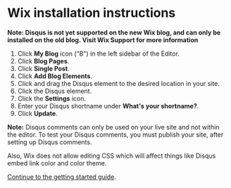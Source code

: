 # Wix installation instructions

**Note: Disqus is not yet supported on the new Wix blog, and can only be installed on the old blog. Visit Wix Support for more information**

1. Click **My Blog** icon ("B") in the left sidebar of the Editor.
2. Click **Blog Pages**.
3. Click **Single Post**.
4. Click **Add Blog Elements**.
5. Click and drag the Disqus element to the desired location in your site.
6. Click the Disqus element.
7. Click the **Settings** icon.
8. Enter your Disqus shortname under **What's your shortname?**.
9. Click **Update**.

**Note:** Disqus comments can only be used on your live site and not within the editor. To test your Disqus comments, you must publish your site, after setting up Disqus comments. 

Also, Wix does not allow editing CSS which will affect things like Disqus embed link color and color theme.

[Continue to the getting started guide](https://help.disqus.com/customer/portal/articles/1264625-getting-started).
